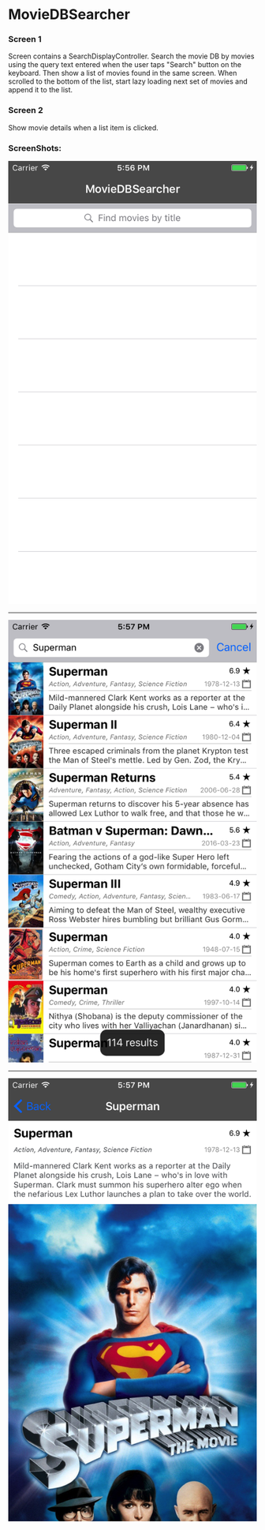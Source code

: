 # MovieDBSearcher

### Screen 1

Screen contains a SearchDisplayController. Search the movie DB by movies using the query text entered when the user taps "Search" button on the keyboard. Then show a list of movies found in the same screen. When scrolled to the bottom of the list, start lazy loading next set of movies and append it to the list.

### Screen 2

Show movie details when a list item is clicked.

### ScreenShots:

![Alt](/Screenshots/1.png "screen 1")

***

![Alt](/Screenshots/2.png "screen 2")

***

![Alt](/Screenshots/3.png "screen 3")
